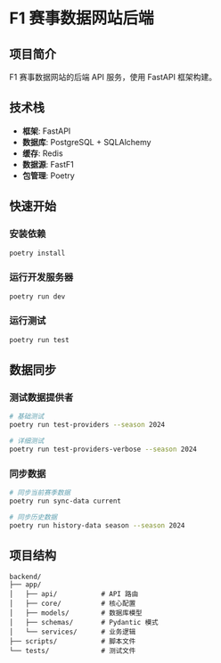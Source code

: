# F1 赛事数据网站后端

## 项目简介

F1 赛事数据网站的后端 API 服务，使用 FastAPI 框架构建。

## 技术栈

- **框架**: FastAPI
- **数据库**: PostgreSQL + SQLAlchemy
- **缓存**: Redis
- **数据源**: FastF1
- **包管理**: Poetry

## 快速开始

### 安装依赖

```bash
poetry install
```

### 运行开发服务器

```bash
poetry run dev
```

### 运行测试

```bash
poetry run test
```

## 数据同步

### 测试数据提供者

```bash
# 基础测试
poetry run test-providers --season 2024

# 详细测试
poetry run test-providers-verbose --season 2024
```

### 同步数据

```bash
# 同步当前赛季数据
poetry run sync-data current

# 同步历史数据
poetry run history-data season --season 2024
```

## 项目结构

```
backend/
├── app/
│   ├── api/           # API 路由
│   ├── core/          # 核心配置
│   ├── models/        # 数据库模型
│   ├── schemas/       # Pydantic 模式
│   └── services/      # 业务逻辑
├── scripts/           # 脚本文件
└── tests/             # 测试文件
```
